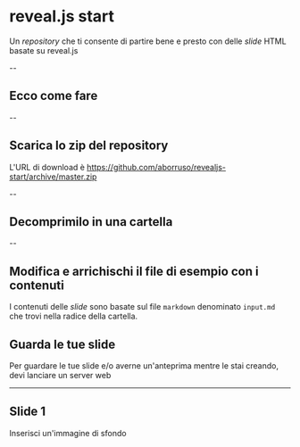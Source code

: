 <!-- .slide: data-background="#ff0000" -->

# reveal.js start

Un *repository* che ti consente di partire bene e presto con delle *slide* HTML basate su reveal.js

--

## Ecco come fare


--

## Scarica lo zip del repository

L'URL di download è <https://github.com/aborruso/revealjs-start/archive/master.zip>

--

## Decomprimilo in una cartella

--

## Modifica e arrichischi il file di esempio con i contenuti

I contenuti delle *slide* sono basate sul file `markdown` denominato `input.md` che trovi nella radice della cartella.

## Guarda le tue slide

Per guardare le tue slide e/o averne un'anteprima mentre le stai creando, devi lanciare un server web

---

<!-- .slide: data-background="./imgs/background_01.jpeg" -->

## Slide 1

Inserisci un'immagine di sfondo
